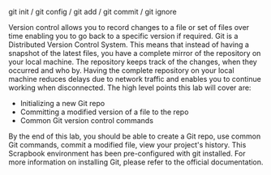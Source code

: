 git init / git config / git add / git commit / git ignore

Version control allows you to record changes to a file or set of files over time enabling you to go back to a specific version if required. Git is a Distributed Version Control System. This means that instead of having a snapshot of the latest files, you have a complete mirror of the repository on your local machine. The repository keeps track of the changes, when they occurred and who by. Having the complete repository on your local machine reduces delays due to network traffic and enables you to continue working when disconnected. The high level points this lab will cover are:

* Initializing a new Git repo
* Committing a modified version of a file to the repo
* Common Git version control commands

By the end of this lab, you should be able to create a Git repo, use common Git commands, commit a modified file, view your project's history. This Scrapbook environment has been pre-configured with git installed. For more information on installing Git, please refer to the official documentation.